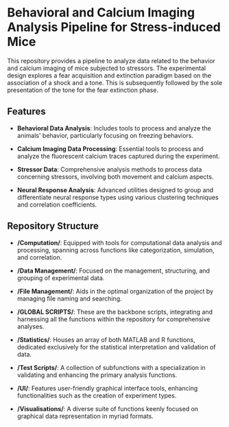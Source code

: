 # Behavioral and Calcium Imaging Analysis Pipeline for Stress-induced Mice 

This repository provides a pipeline to analyze data related to the behavior and calcium imaging of mice subjected to stressors. The experimental design explores a fear acquisition and extinction paradigm based on the association of a shock and a tone. This is subsequently followed by the sole presentation of the tone for the fear extinction phase.

## Features

- **Behavioral Data Analysis**: Includes tools to process and analyze the animals' behavior, particularly focusing on freezing behaviors.

- **Calcium Imaging Data Processing**: Essential tools to process and analyze the fluorescent calcium traces captured during the experiment.

- **Stressor Data**: Comprehensive analysis methods to process data concerning stressors, involving both movement and calcium aspects.

- **Neural Response Analysis**: Advanced utilities designed to group and differentiate neural response types using various clustering techniques and correlation coefficients.

## Repository Structure

- **/Computation/**: Equipped with tools for computational data analysis and processing, spanning across functions like categorization, simulation, and correlation.

- **/Data Management/**: Focused on the management, structuring, and grouping of experimental data.

- **/File Management/**: Aids in the optimal organization of the project by managing file naming and searching.

- **/GLOBAL SCRIPTS/**: These are the backbone scripts, integrating and harnessing all the functions within the repository for comprehensive analyses.

- **/Statistics/**: Houses an array of both MATLAB and R functions, dedicated exclusively for the statistical interpretation and validation of data.

- **/Test Scripts/**: A collection of subfunctions with a specialization in validating and enhancing the primary analysis functions.

- **/UI/**: Features user-friendly graphical interface tools, enhancing functionalities such as the creation of experiment types.

- **/Visualisations/**: A diverse suite of functions keenly focused on graphical data representation in myriad formats.
